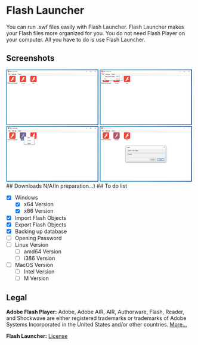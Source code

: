 # Flash Launcher
You can run .swf files easily with Flash Launcher. Flash Launcher makes your Flash files more organized for you. You do not need Flash Player on your computer. All you have to do is use Flash Launcher.
## Screenshots
<img src="https://raw.githubusercontent.com/redsensegames/flash-launcher/main/Screenshots/Screenshot_1.png" alt="Screenshot1" width="49%"/> 
<img src="https://raw.githubusercontent.com/redsensegames/flash-launcher/main/Screenshots/Screenshot_2.png" alt="Screenshot2" width="49%"/> 
<img src="https://raw.githubusercontent.com/redsensegames/flash-launcher/main/Screenshots/Screenshot_3.png" alt="Screenshot3" width="49%"/> 
<img src="https://raw.githubusercontent.com/redsensegames/flash-launcher/main/Screenshots/Screenshot_4.png" alt="Screenshot4" width="49%"/>
## Downloads
N/A(In preparation...)
## To do list

 - [x] Windows
	- [x] x64 Version
	 - [x] x86 Version
 - [x] Import Flash Objects
 - [x] Export Flash Objects
 - [x] Backing up database
 - [ ] Opening Password
 - [ ] Linux Version
	 - [ ] amd64 Version
	 - [ ] i386 Version
 - [ ] MacOS Version
	 - [ ] Intel Version
	 - [ ] M Version

## Legal
**Adobe Flash Player:** Adobe, Adobe AIR, AIR, Authorware, Flash, Reader, and Shockwave are either registered trademarks or trademarks of Adobe Systems Incorporated in the United States and/or other countries. [More...](https://www.adobe.com/tr/legal/licenses-terms.html#:~:text=4.5-,Adobe%20Flash%20Player,-Mobile%C2%A0%7C%20Personal)

**Flash Launcher:** [License](https://github.com/redsensegames/flash-launcher/blob/main/LICENSE)
